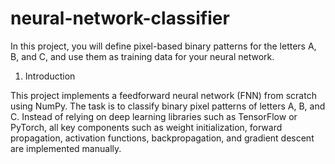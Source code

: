 # neural-network-classifier
In this project, you will define pixel-based binary patterns for the letters A, B, and C, and use them as training data for your neural network. 
1. Introduction

This project implements a feedforward neural network (FNN) from scratch using NumPy. The task is to classify binary pixel patterns of letters A, B, and C. Instead of relying on deep learning libraries such as TensorFlow or PyTorch, all key components such as weight initialization, forward propagation, activation functions, backpropagation, and gradient descent are implemented manually.


